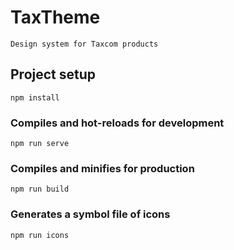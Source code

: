 # TaxTheme
```
Design system for Taxcom products
```

## Project setup
```
npm install
```

### Compiles and hot-reloads for development
```
npm run serve
```

### Compiles and minifies for production
```
npm run build
```

### Generates a symbol file of icons
```
npm run icons
```
